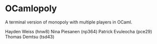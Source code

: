 # OCamlopoly
A terminal version of monopoly with multiple players in OCaml.

Hayden Weiss (hnw8)
Nina Piesanen (np364)
Patrick Evuleocha (pce29)
Thomas Demtsu (tsd43)
